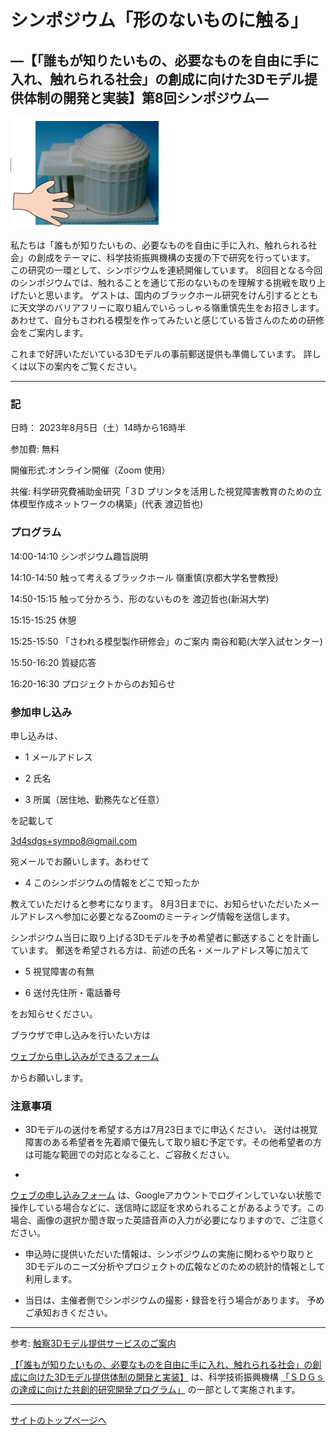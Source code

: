 # シンポジウム「形のないものに触る」
## —【「誰もが知りたいもの、必要なものを自由に手に入れ、触れられる社会」の創成に向けた3Dモデル提供体制の開発と実装】第8回シンポジウム— 


![3Dモデルと触る手](img/3d_model_touch.png)

私たちは「誰もが知りたいもの、必要なものを自由に手に入れ、触れられる社会」の創成をテーマに、科学技術振興機構の支援の下で研究を行っています。
この研究の一環として、シンポジウムを連続開催しています。
8回目となる今回のシンポジウムでは、触れることを通じて形のないものを理解する挑戦を取り上げたいと思います。
ゲストは、国内のブラックホール研究をけん引するとともに天文学のバリアフリーに取り組んでいらっしゃる嶺重慎先生をお招きします。
あわせて、自分もさわれる模型を作ってみたいと感じている皆さんのための研修会をご案内します。

これまで好評いただいている3Dモデルの事前郵送提供も準備しています。
詳しくは以下の案内をご覧ください。


---

### 記 

日時： 2023年8月5日（土）14時から16時半

参加費: 無料

開催形式:オンライン開催（Zoom 使用）

共催: 科学研究費補助金研究「３D プリンタを活用した視覚障害教育のための立体模型作成ネットワークの構築」(代表 渡辺哲也)

### プログラム 

14:00-14:10 シンポジウム趣旨説明 

14:10-14:50 触って考えるブラックホール 嶺重慎(京都大学名誉教授)

14:50-15:15 触って分かろう、形のないものを 渡辺哲也(新潟大学)

15:15-15:25 休憩

15:25-15:50 「さわれる模型製作研修会」のご案内 南谷和範(大学入試センター)

15:50-16:20 質疑応答 

16:20-16:30 プロジェクトからのお知らせ

### 参加申し込み 

申し込みは、

- 1 メールアドレス

- 2 氏名

- 3 所属（居住地、勤務先など任意）

を記載して 

[3d4sdgs+sympo8@gmail.com](<mailto:3d4sdgs+sympo8@gmail.com>)

宛メールでお願いします。あわせて

- 4 このシンポジウムの情報をどこで知ったか

教えていただけると参考になります。 
8月3日までに、お知らせいただいたメールアドレスへ参加に必要となるZoomのミーティング情報を送信します。 

シンポジウム当日に取り上げる3Dモデルを予め希望者に郵送することを計画しています。 
郵送を希望される方は、前述の氏名・メールアドレス等に加えて

- 5 視覚障害の有無

- 6 送付先住所・電話番号

をお知らせください。 

ブラウザで申し込みを行いたい方は

[ウェブから申し込みができるフォーム](https://forms.gle/8vAnXLw86YvueUJk7)

からお願いします。



### 注意事項

- 3Dモデルの送付を希望する方は7月23日までに申込ください。 送付は視覚障害のある希望者を先着順で優先して取り組む予定です。その他希望者の方は可能な範囲での対応となること、ご容赦ください。

- 
[ウェブの申し込みフォーム](https://forms.gle/8vAnXLw86YvueUJk7)
は、Googleアカウントでログインしていない状態で操作している場合などに、送信時に認証を求められることがあるようです。この場合、画像の選択か聞き取った英語音声の入力が必要になりますので、ご注意ください。

- 申込時に提供いただいた情報は、シンポジウムの実施に関わるやり取りと3Dモデルのニーズ分析やプロジェクトの広報などのための統計的情報として利用します。

- 当日は、主催者側でシンポジウムの撮影・録音を行う場合があります。 予めご承知おきください。 


---
参考: 
[触察3Dモデル提供サービスのご案内](https://3d4sdgs.net/service.html)


[【「誰もが知りたいもの、必要なものを自由に手に入れ、触れられる社会」の創成に向けた3Dモデル提供体制の開発と実装】](https://www.jst.go.jp/ristex/solve/project/solution/solution21_minatanipj.html)
は、科学技術振興機構
[「ＳＤＧｓの達成に向けた共創的研究開発プログラム」](https://www.jst.go.jp/ristex/funding/solve/index.html)
の一部として実施されます。 

---

[サイトのトップページへ](index.md)

